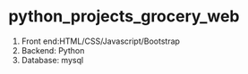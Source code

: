 # python_projects_grocery_web

1. Front end:HTML/CSS/Javascript/Bootstrap
2. Backend: Python 
3. Database: mysql
